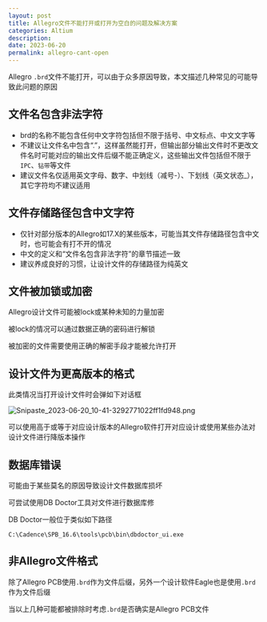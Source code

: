 ```yaml
---
layout: post
title: Allegro文件不能打开或打开为空白的问题及解决方案
categories: Altium
description: 
date: 2023-06-20
permalink: allegro-cant-open
---
```


Allegro `.brd`文件不能打开，可以由于众多原因导致，本文描述几种常见的可能导致此问题的原因

## 文件名包含非法字符

* brd的名称不能包含任何中文字符包括但不限于括号、中文标点、中文文字等
* 不建议让文件名中包含“.”，这样虽然能打开，但输出部分输出文件时不更改文件名时可能对应的输出文件后缀不能正确定义，这些输出文件包括但不限于`IPC`、`钻带`等文件
* 建议文件名仅适用英文字母、数字、中划线（减号-）、下划线（英文状态\_），其它字符均不建议适用

## 文件存储路径包含中文字符

* 仅针对部分版本的Allegro如17.X的某些版本，可能当其文件存储路径包含中文时，也可能会有打不开的情况
* 中文的定义和“文件名包含非法字符”的章节描述一致
* 建议养成良好的习惯，让设计文件的存储路径为纯英文

## 文件被加锁或加密

Allegro设计文件可能被lock或某种未知的力量加密

被lock的情况可以通过数据正确的密码进行解锁

被加密的文件需要使用正确的解密手段才能被允许打开

## 设计文件为更高版本的格式

此类情况当打开设计文件时会弹如下对话框

![Snipaste_2023-06-20_10-41-3292771022ff1fd948.png](https://a1024.synology.me/images/blog/2023/Snipaste_2023-06-20_10-41-3292771022ff1fd948.png)

可以使用高于或等于对应设计版本的Allegro软件打开对应设计或使用某些办法对设计文件进行降版本操作

## 数据库错误

可能由于某些莫名的原因导致设计文件数据库损坏

可尝试使用DB Doctor工具对文件进行数据库修

DB Doctor一般位于类似如下路径

`C:\Cadence\SPB_16.6\tools\pcb\bin\dbdoctor_ui.exe`

## 非Allegro文件格式

除了Allegro PCB使用`.brd`作为文件后缀，另外一个设计软件Eagle也是使用`.brd`作为文件后缀

当以上几种可能都被排除时考虑`.brd`是否确实是Allegro PCB文件